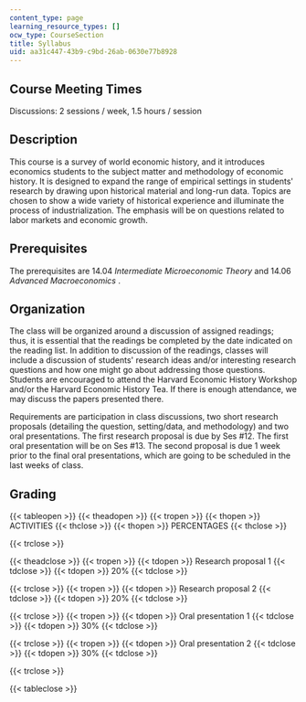 ```yaml
---
content_type: page
learning_resource_types: []
ocw_type: CourseSection
title: Syllabus
uid: aa31c447-43b9-c9bd-26ab-0630e77b8928
---
```


Course Meeting Times
--------------------

Discussions: 2 sessions / week, 1.5 hours / session

Description
-----------

This course is a survey of world economic history, and it introduces economics students to the subject matter and methodology of economic history. It is designed to expand the range of empirical settings in students' research by drawing upon historical material and long-run data. Topics are chosen to show a wide variety of historical experience and illuminate the process of industrialization. The emphasis will be on questions related to labor markets and economic growth.

Prerequisites
-------------

The prerequisites are 14.04 _Intermediate Microeconomic Theory_ and 14.06 _Advanced Macroeconomics_ .

Organization
------------

The class will be organized around a discussion of assigned readings; thus, it is essential that the readings be completed by the date indicated on the reading list. In addition to discussion of the readings, classes will include a discussion of students' research ideas and/or interesting research questions and how one might go about addressing those questions. Students are encouraged to attend the Harvard Economic History Workshop and/or the Harvard Economic History Tea. If there is enough attendance, we may discuss the papers presented there.

Requirements are participation in class discussions, two short research proposals (detailing the question, setting/data, and methodology) and two oral presentations. The first research proposal is due by Ses #12. The first oral presentation will be on Ses #13. The second proposal is due 1 week prior to the final oral presentations, which are going to be scheduled in the last weeks of class.

Grading
-------

{{< tableopen >}}
{{< theadopen >}}
{{< tropen >}}
{{< thopen >}}
ACTIVITIES
{{< thclose >}}
{{< thopen >}}
PERCENTAGES
{{< thclose >}}

{{< trclose >}}

{{< theadclose >}}
{{< tropen >}}
{{< tdopen >}}
Research proposal 1
{{< tdclose >}}
{{< tdopen >}}
20%
{{< tdclose >}}

{{< trclose >}}
{{< tropen >}}
{{< tdopen >}}
Research proposal 2
{{< tdclose >}}
{{< tdopen >}}
20%
{{< tdclose >}}

{{< trclose >}}
{{< tropen >}}
{{< tdopen >}}
Oral presentation 1
{{< tdclose >}}
{{< tdopen >}}
30%
{{< tdclose >}}

{{< trclose >}}
{{< tropen >}}
{{< tdopen >}}
Oral presentation 2
{{< tdclose >}}
{{< tdopen >}}
30%
{{< tdclose >}}

{{< trclose >}}

{{< tableclose >}}